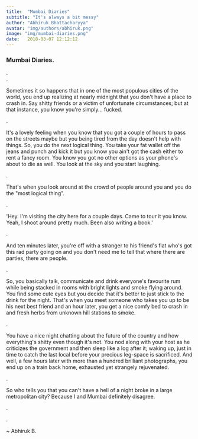 ```yaml
---
title:  "Mumbai Diaries"
subtitle: "It's always a bit messy"
author: "Abhiruk Bhattacharyya"
avatar: "img/authors/abhiruk.png"
image: "img/mumbai-diaries.png"
date:   2018-03-07 12:12:12
---
```


### Mumbai Diaries.
.  
.  

Sometimes it so happens that in one of the most populous cities of the world, you end up realizing at nearly midnight that you don't have a 
place to crash in. Say shitty friends or a victim of unfortunate circumstances; but at that instance, you know you're simply... fucked.

.

It's a lovely feeling when you know that you got a couple of hours to pass on the streets maybe but you being tired from the day doesn't 
help with things. So, you do the next logical thing.
You take your fat wallet off the jeans and punch and kick it but you know you ain't got the cash either to rent a fancy room. You know you 
got no other options as your phone's about to die as well. You look at the sky and you start laughing.

.

That's when you look around at the crowd of people around you and you do the "most logical thing".

.

'Hey. I'm visiting the city here for a couple days. Came to tour it you know. Yeah, I shoot around pretty much. Been also writing a book.'

.

And ten minutes later, you're off with a stranger to his friend's flat who's got this rad party going on and you don't need me to tell that 
where there are parties, there are people.

.

So, you basically talk, communicate and drink everyone's favourite rum while being stacked in rooms with bright lights and smoke flying 
around. You find some cute eyes but you decide that it's better to just stick to the drink for the night. That's when you meet someone who 
takes you up to be his next best friend and an hour later, you get a nice comfy bed to crash in and fresh herbs from unknown hill stations 
to smoke.

.

You have a nice night chatting about the future of the country and how everything's shitty even though it's not. You nod along with your 
host as he criticizes the government and then sleep like a log after it; waking up, just in time to catch the last local before your 
precious leg-space is sacrificed. And well, a few hours later with more than a hundred brilliant photographs, you end up on a train back 
home, exhausted yet strangely rejuvenated.

.

So who tells you that you can't have a hell of a night broke in a large metropolitan city? Because I and Mumbai definitely disagree.

.

.

~ Abhiruk B.